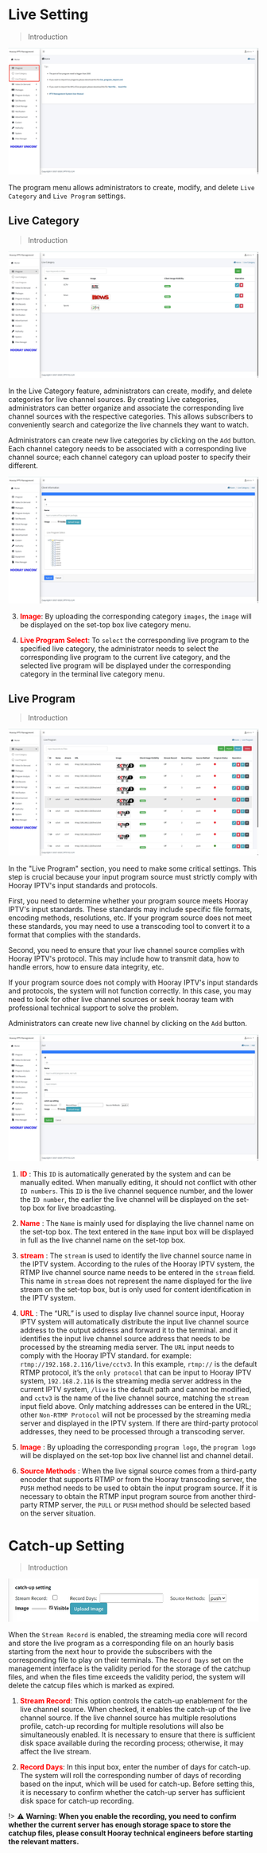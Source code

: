 # Live Setting

>Introduction

![Program Menu](_images/2.png)

The program menu allows administrators to create, modify, and delete `Live Category` and `Live Program` settings.

## Live Category

>Introduction

![Live Category List](_images/3.png)

In the Live Category feature, administrators can create, modify, and delete categories for live channel sources. By creating Live categories, administrators can better organize and associate the corresponding live channel sources with the respective categories. This allows subscribers to conveniently search and categorize the live channels they want to watch.

Administrators can create new live categories by clicking on the `Add` button. Each channel category needs to be associated with a corresponding live channel source; each channel category can upload poster to specify their different.

![Live Category Detail](_images/4-1.png)

3. <font color="red">**Image**</font>: By uploading the corresponding category `images`, the `image` will be displayed on the set-top box live category menu.

4. <font color="red">**Live Program Select**</font>: To `select` the corresponding live program to the specified live category, the administrator needs to select the corresponding live program to the current live category, and the selected live program will be displayed under the corresponding category in the terminal live category menu.

## Live Program

>Introduction

![Live Channel List](_images/5.png)

In the "Live Program" section, you need to make some critical settings. This step is crucial because your input program source must strictly comply with Hooray IPTV's input standards and protocols.

First, you need to determine whether your program source meets Hooray IPTV's input standards. These standards may include specific file formats, encoding methods, resolutions, etc. If your program source does not meet these standards, you may need to use a transcoding tool to convert it to a format that complies with the standards.

Second, you need to ensure that your live channel source complies with Hooray IPTV's protocol. This may include how to transmit data, how to handle errors, how to ensure data integrity, etc.

If your program source does not comply with Hooray IPTV's input standards and protocols, the system will not function correctly. In this case, you may need to look for other live channel sources or seek hooray team with professional technical support to solve the problem.

Administrators can create new live channel by clicking on the `Add` button.

![Live Channel Add Detail](_images/6.png)

1. <font color="red"> **ID** </font>: This `ID` is automatically generated by the system and can be manually edited. When manually editing, it should not conflict with other `ID numbers`. This `ID` is the live channel sequence number, and the lower the `ID number`, the earlier the live channel will be displayed on the set-top box for live broadcasting.

2. <font color="red"> **Name** </font>: The `Name` is mainly used for displaying the live channel name on the set-top box. The text entered in the `Name` input box will be displayed in full as the live channel name on the set-top box.

3. <font color="red"> **stream** </font>: The `stream` is used to identify the live channel source name in the IPTV system. According to the rules of the Hooray IPTV system, the RTMP live channel source name needs to be entered in the `stream` field. This name in `stream` does not represent the name displayed for the live stream on the set-top box, but is only used for content identification in the IPTV system.

4. <font color="red"> **URL** </font>: The “URL” is used to display live channel source input,  Hooray IPTV system will automatically distribute the input live channel source address to the output address and forward it to the terminal. and it identifies the input live channel source address that needs to be processed by the streaming media server. The `URL` input needs to comply with the Hooray IPTV standard. for example: `rtmp://192.168.2.116/live/cctv3`. In this example, `rtmp://` is the default RTMP protocol, it’s the `only protocol` that can be input to Hooray IPTV system, `192.168.2.116` is the streaming media server address in the current IPTV system, `/live` is the default path and cannot be modified, and `cctv3` is the name of the live channel source, matching the `stream` input field above. Only matching addresses can be entered in the URL; other `Non-RTMP Protocol` will not be processed by the streaming media server and displayed in the IPTV system. If there are third-party protocol addresses, they need to be processed through a transcoding server.

5. <font color="red"> **Image** </font>: By uploading the corresponding `program logo`, the `program logo` will be displayed on the set-top box live channel list and channel detail.

6. <font color="red"> **Source Methods** </font>: When the live signal source comes from a third-party encoder that supports RTMP or from the Hooray transcoding server, the `PUSH` method needs to be used to obtain the input program source. If it is necessary to obtain the RTMP input program source from another third-party RTMP server, the `PULL` or `PUSH` method should be selected based on the server situation.

# Catch-up Setting

>Introduction

![Catchup Setting](_images/6-1.png)

When the `Stream Record` is enabled, the streaming media core will record and store the live program as a corresponding file on an hourly basis starting from the next hour to provide the subscribers with the corresponding file to play on their terminals. The `Record Days` set on the management interface is the validity period for the storage of the catchup files, and when the files time exceeds the validity period, the system will delete the catcup files which is marked as expired.

1. <font color="red">**Stream Record**</font>: This option controls the catch-up enablement for the live channel source. When checked, it enables the catch-up of the live channel source. If the live channel source has multiple resolutions profile, catch-up recording for multiple resolutions will also be simultaneously enabled. It is necessary to ensure that there is sufficient disk space available during the recording process; otherwise, it may affect the live stream.

2. <font color="red">**Record Days**</font>: In this input box, enter the number of days for catch-up. The system will roll the corresponding number of days of recording based on the input, which will be used for catch-up. Before setting this, it is necessary to confirm whether the catch-up server has sufficient disk space for catch-up recording.

!> :warning: **Warning: When you enable the recording, you need to confirm whether the current server has enough storage space to store the catchup files, please consult Hooray technical engineers before starting the relevant matters.**
